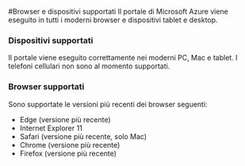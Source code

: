 <properties
	pageTitle="Browser e dispositivi supportati"
	description="Descrive i browser e i dispositivi con cui funziona il Portale di Azure." 
	services=""
	documentationCenter=""
	authors="flanakin"
	writer="flanakin"
	manager="lwelicki"
	editor=""/>

<tags
	ms.service="multiple"
	ms.workload="multiple"
	ms.tgt_pltfrm="ibiza"
	ms.devlang="na"
	ms.topic="article"
	ms.date="07/23/2015"
	ms.author="micflan"/>

#Browser e dispositivi supportati
Il portale di Microsoft Azure viene eseguito in tutti i moderni browser e dispositivi tablet e desktop.

### Dispositivi supportati
Il portale viene eseguito correttamente nei moderni PC, Mac e tablet. I telefoni cellulari non sono al momento supportati.

### Browser supportati
Sono supportate le versioni più recenti dei browser seguenti:

- Edge (versione più recente)
- Internet Explorer 11
- Safari (versione più recente, solo Mac)
- Chrome (versione più recente)
- Firefox (versione più recente)

<!---HONumber=AcomDC_0420_2016-->